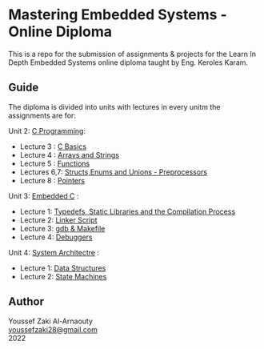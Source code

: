 # Mastering Embedded Systems - Online Diploma

This is a repo for the submission of assignments & projects for the Learn In Depth Embedded Systems online diploma taught by Eng. Keroles Karam.

## Guide
The diploma is divided into units with lectures in every unitm the assignments are for:

Unit 2: [C Programming](https://github.com/youssefzaki28/mastering_embedded_sys/tree/main/Assignments/Unit%202%20-%20C%20Programming):
- Lecture 3  : [C Basics](https://github.com/youssefzaki28/mastering_embedded_sys/tree/main/Assignments/Unit%202%20-%20C%20Programming/Lecture%203%20-%20C%20Basics)
- Lecture 4  : [Arrays and Strings](https://github.com/youssefzaki28/mastering_embedded_sys/tree/main/Assignments/Unit%202%20-%20C%20Programming/Lecture%204%20-%20Arrays%20%26%20Strings)
- Lecture 5  :   [Functions](https://github.com/youssefzaki28/mastering_embedded_sys/tree/main/Assignments/Unit%202%20-%20C%20Programming/Lecture%205%20-%20Functions)
- Lectures 6,7: [Structs,Enums and Unions - Preprocessors](https://github.com/youssefzaki28/mastering_embedded_sys/tree/main/Assignments/Unit%202%20-%20C%20Programming/Lecture%206%20-%20Structs%20%26%20Enums%20%26%20Unions)
- Lecture 8  : [Pointers](https://github.com/youssefzaki28/mastering_embedded_sys/tree/main/Assignments/Unit%202%20-%20C%20Programming/Lecture%208%20-%20Pointers)

Unit 3: [Embedded C](https://github.com/youssefzaki28/mastering_embedded_sys/tree/main/Assignments/Unit%203%20-%20Embedded%20C) :
- Lecture 1: [Typedefs, Static Libraries and the Compilation Process](https://github.com/youssefzaki28/mastering_embedded_sys/tree/main/Assignments/Unit%203%20-%20Embedded%20C/Lecture%201%20-%20Typedef%20%26%20Compilation%20Process)
- Lecture 2: [Linker Script](https://github.com/youssefzaki28/mastering_embedded_sys/tree/main/Assignments/Unit%203%20-%20Embedded%20C/Lecture%202%20-%20Linker%20Script)
- Lecture 3: [gdb & Makefile](https://github.com/youssefzaki28/mastering_embedded_sys/tree/main/Assignments/Unit%203%20-%20Embedded%20C/Lecture%203%20-%20gdb%20%26%20Makefile)
- Lecture 4: [Debuggers](https://github.com/youssefzaki28/mastering_embedded_sys/tree/main/Assignments/Unit%203%20-%20Embedded%20C/Lecture%204%20-%20Debuggers)

Unit 4: [System Architectre](https://github.com/youssefzaki28/mastering_embedded_sys/tree/main/Assignments/Unit%204%20-%20System%20Architecture) :
- Lecture 1: [Data Structures](https://github.com/youssefzaki28/mastering_embedded_sys/tree/main/Assignments/Unit%204%20-%20System%20Architecture/Lecture%201%20-%20Data%20Structures)
- Lecture 2: [State Machines](https://github.com/youssefzaki28/mastering_embedded_sys/tree/main/Assignments/Unit%204%20-%20System%20Architecture/Lecture%202%20-%20State%20Machines)

## Author
Youssef Zaki Al-Arnaouty\
youssefzaki28@gmail.com\
2022
